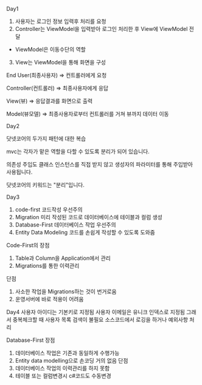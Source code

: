 Day1

1. 사용자는 로그인 정보 입력후 처리를 요청
2. Controller는 ViewModel을 입력받아 로그인 처리한 후 View에 ViewModel 전달
* ViewModel은 이동수단의 역할
3. View는 ViewModel을 통해 화면을 구성

End User(최종사용자) => 컨트롤러에게 요청

Controller(컨트롤러) => 최종사용자에게 응답

View(뷰) => 응답결과를 화면으로 출력

Model(뷰모델) => 최종사용자로부터 컨트롤러를 거쳐 뷰까지 데이터 이동


Day2

닷넷코어의 두가지 패턴에 대한 복습

mvc는 각자가 맡은 역할을 다할 수 있도록 분리가 되어 있습니다.

의존성 주입도 클래스 인스턴스를 직접 받지 않고 생성자의 파라미터를 통해 주입받아 사용됩니다.

닷넷코어의 키워드는 "분리"입니다.

Day3
1. code-first 코드작성 우선주의
2. Migration 미리 작성된 코드로 데이터베이스에 테이블과 컬럼 생성
3. Database-First 데이터베이스 작업 우선주의
4. Entity Data Modeling 코드를 손쉽게 작성할 수 있도록 도와줌

Code-First의 장점
1. Table과 Column을 Application에서 관리
2. Migrations를 통한 이력관리

단점
1. 사소한 작업을 Migrations하는 것이 번거로움
2. 운영서버에 바로 적용이 어려움

Day4
사용자 아이디는 기본키로 지정됨
사용자 이메일은 유니크 인덱스로 지정됨
그래서 중복체크할 때 사용자 목록 검색이 불필요
소스코드에서 로깅을 하거나 예외사항 처리

Database-First
장점
1. 데이터베이스 작업은 기존과 동일하게 수행가능
2. Entity data modelling으로 손코딩 거의 없음
단점
1. 데이터베이스 작업의 이력관리를 하지 못함
2. 테이블 또는 컬럼변경시 c#코드도 수동변경